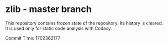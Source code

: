 # zlib - master branch

This repository contains frozen state of the repository.
Its history is cleared. It is used only for static code
analysis with Codacy.

Commit Time: 1702362177